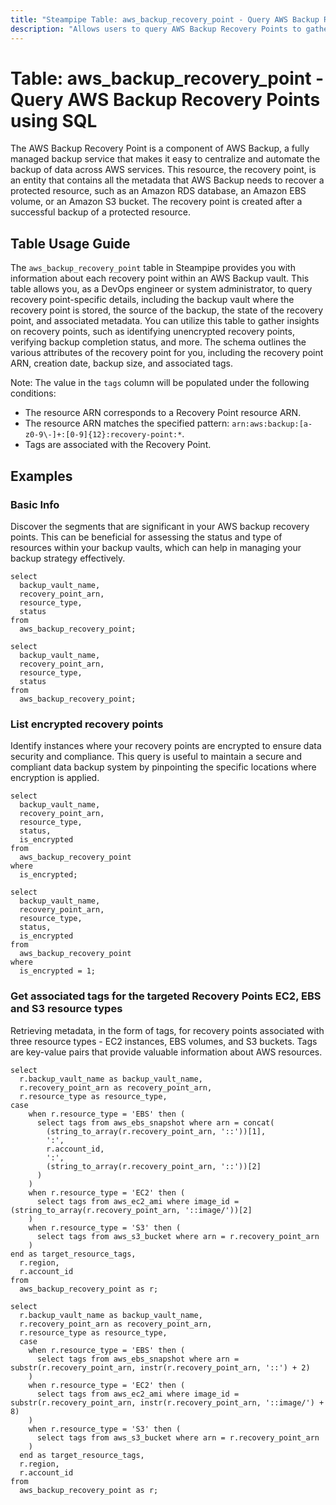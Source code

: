 ```yaml
---
title: "Steampipe Table: aws_backup_recovery_point - Query AWS Backup Recovery Points using SQL"
description: "Allows users to query AWS Backup Recovery Points to gather comprehensive information about each recovery point within an AWS Backup vault."
---
```


# Table: aws_backup_recovery_point - Query AWS Backup Recovery Points using SQL

The AWS Backup Recovery Point is a component of AWS Backup, a fully managed backup service that makes it easy to centralize and automate the backup of data across AWS services. This resource, the recovery point, is an entity that contains all the metadata that AWS Backup needs to recover a protected resource, such as an Amazon RDS database, an Amazon EBS volume, or an Amazon S3 bucket. The recovery point is created after a successful backup of a protected resource.

## Table Usage Guide

The `aws_backup_recovery_point` table in Steampipe provides you with information about each recovery point within an AWS Backup vault. This table allows you, as a DevOps engineer or system administrator, to query recovery point-specific details, including the backup vault where the recovery point is stored, the source of the backup, the state of the recovery point, and associated metadata. You can utilize this table to gather insights on recovery points, such as identifying unencrypted recovery points, verifying backup completion status, and more. The schema outlines the various attributes of the recovery point for you, including the recovery point ARN, creation date, backup size, and associated tags.

Note: The value in the `tags` column will be populated under the following conditions:
- The resource ARN corresponds to a Recovery Point resource ARN.
- The resource ARN matches the specified pattern: `arn:aws:backup:[a-z0-9\-]+:[0-9]{12}:recovery-point:*`.
- Tags are associated with the Recovery Point.

## Examples

### Basic Info
Discover the segments that are significant in your AWS backup recovery points. This can be beneficial for assessing the status and type of resources within your backup vaults, which can help in managing your backup strategy effectively.

```sql+postgres
select
  backup_vault_name,
  recovery_point_arn,
  resource_type,
  status
from
  aws_backup_recovery_point;
```

```sql+sqlite
select
  backup_vault_name,
  recovery_point_arn,
  resource_type,
  status
from
  aws_backup_recovery_point;
```

### List encrypted recovery points
Identify instances where your recovery points are encrypted to ensure data security and compliance. This query is useful to maintain a secure and compliant data backup system by pinpointing the specific locations where encryption is applied.

```sql+postgres
select
  backup_vault_name,
  recovery_point_arn,
  resource_type,
  status,
  is_encrypted
from
  aws_backup_recovery_point
where
  is_encrypted;
```

```sql+sqlite
select
  backup_vault_name,
  recovery_point_arn,
  resource_type,
  status,
  is_encrypted
from
  aws_backup_recovery_point
where
  is_encrypted = 1;
```

### Get associated tags for the targeted Recovery Points EC2, EBS and S3 resource types
Retrieving metadata, in the form of tags, for recovery points associated with three resource types - EC2 instances, EBS volumes, and S3 buckets. Tags are key-value pairs that provide valuable information about AWS resources.

```sql+postgres
select
  r.backup_vault_name as backup_vault_name,
  r.recovery_point_arn as recovery_point_arn,
  r.resource_type as resource_type,
case
    when r.resource_type = 'EBS' then (
      select tags from aws_ebs_snapshot where arn = concat(
        (string_to_array(r.recovery_point_arn, '::'))[1],
        ':',
        r.account_id,
        ':',
        (string_to_array(r.recovery_point_arn, '::'))[2]
      )
    )
    when r.resource_type = 'EC2' then (
      select tags from aws_ec2_ami where image_id = (string_to_array(r.recovery_point_arn, '::image/'))[2]
    )
    when r.resource_type = 'S3' then (
      select tags from aws_s3_bucket where arn = r.recovery_point_arn
    )
end as target_resource_tags,
  r.region,
  r.account_id
from
  aws_backup_recovery_point as r;
```

```sql+sqlite
select
  r.backup_vault_name as backup_vault_name,
  r.recovery_point_arn as recovery_point_arn,
  r.resource_type as resource_type,
  case
    when r.resource_type = 'EBS' then (
      select tags from aws_ebs_snapshot where arn = substr(r.recovery_point_arn, instr(r.recovery_point_arn, '::') + 2)
    )
    when r.resource_type = 'EC2' then (
      select tags from aws_ec2_ami where image_id = substr(r.recovery_point_arn, instr(r.recovery_point_arn, '::image/') + 8)
    )
    when r.resource_type = 'S3' then (
      select tags from aws_s3_bucket where arn = r.recovery_point_arn
    )
  end as target_resource_tags,
  r.region,
  r.account_id
from
  aws_backup_recovery_point as r;
```